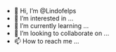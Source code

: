 - 👋 Hi, I’m @Lindofelps
- 👀 I’m interested in ...
- 🌱 I’m currently learning ...
- 💞️ I’m looking to collaborate on ...
- 📫 How to reach me ...

<!---
Lindofelps/Lindofelps is a ✨ special ✨ repository because its `README.md` (this file) appears on your GitHub profile.
You can click the Preview link to take a look at your changes.
--->

